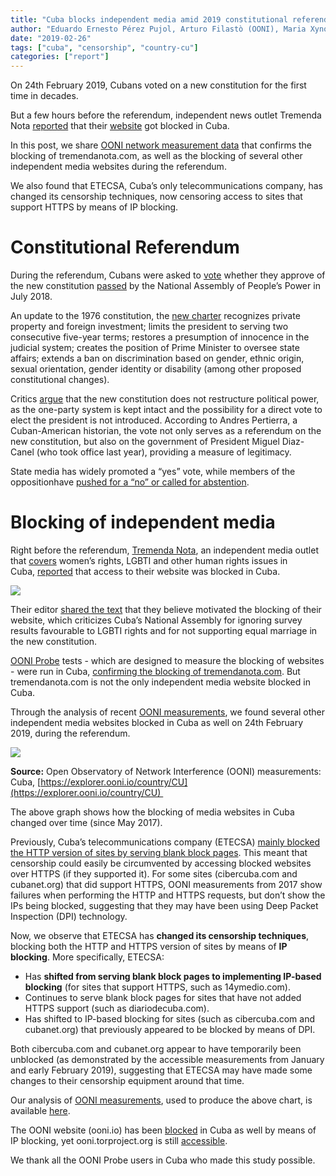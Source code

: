 ```yaml
---
title: "Cuba blocks independent media amid 2019 constitutional referendum"
author: "Eduardo Ernesto Pérez Pujol, Arturo Filastò (OONI), Maria Xynou (OONI)"
date: "2019-02-26"
tags: ["cuba", "censorship", "country-cu"]
categories: ["report"]
---
```


On 24th February 2019, Cubans voted on a new constitution for the first time in decades.

But a few hours before the referendum, independent news outlet Tremenda Nota [reported](https://twitter.com/TremendaNota_cu/status/1099465370585518080?s=19) that their [website](https://www.tremendanota.com/) got blocked in Cuba.

In this post, we share [OONI network measurement data](https://explorer.ooni.io/country/CU) that confirms the blocking of tremendanota.com, as well as the blocking of several other independent media websites during the referendum.

We also found that ETECSA, Cuba’s only telecommunications company, has changed its censorship techniques, now censoring access to sites that support HTTPS by means of IP blocking.

# Constitutional Referendum

During the referendum, Cubans were asked to [vote](https://www.aljazeera.com/news/2019/02/cuba-constitutional-referendum-190222174420643.html) whether they approve of the new constitution [passed](https://www.bbc.com/news/world-latin-america-44971445) by the National Assembly of People’s Power in July 2018\.

An update to the 1976 constitution, the [new charter](http://www.parlamentocubano.cu/wp-content/uploads/Tabloide-Constituci%C3%B3n.pdf) recognizes private property and foreign investment; limits the president to serving two consecutive five-year terms; restores a presumption of innocence in the judicial system; creates the position of Prime Minister to oversee state affairs; extends a ban on discrimination based on gender, ethnic origin, sexual orientation, gender identity or disability (among other proposed constitutional changes).

Critics [argue](https://www.aljazeera.com/news/2019/02/cuba-constitutional-referendum-190222174420643.html) that the new constitution does not restructure political power, as the one-party system is kept intact and the possibility for a direct vote to elect the president is not introduced. According to Andres Pertierra, a Cuban-American historian, the vote not only serves as a referendum on the new constitution, but also on the government of President Miguel Diaz-Canel (who took office last year), providing a measure of legitimacy.

State media has widely promoted a “yes” vote, while members of the oppositionhave [pushed for a “no” or called for abstention](https://www.14ymedio.com/nacional/Anular-abstenerse-referendum-propone-oposicion_0_2505349445.html).

# Blocking of independent media

Right before the referendum, [Tremenda Nota](https://www.tremendanota.com/), an independent media outlet that [covers](http://www.diariodecuba.com/cuba/1551005821_44818.html) women’s rights, LGBTI and other human rights issues in Cuba, [reported](https://twitter.com/TremendaNota_cu/status/1099465370585518080?s=19) that access to their website was blocked in Cuba.

![](/post/cuba-referendum/tremenda-nota.png)

Their editor [shared the text](https://www.facebook.com/abel.invernal/posts/2466998813373922) that they believe motivated the blocking of their website, which criticizes Cuba’s National Assembly for ignoring survey results favourable to LGBTI rights and for not supporting equal marriage in the new constitution.

[OONI Probe](https://ooni.torproject.org/install/) tests - which are designed to measure the blocking of websites - were run in Cuba, [confirming the blocking of tremendanota.com](https://explorer.ooni.io/measurement/20190224T232022Z_AS27725_nclI9vnyHOjiOJrq5ZilcmtRGjeVL15WlGMWDudAY6PVGCTs4j?input=http:%2F%2Fwww.tremendanota.com%2F). But tremendanota.com is not the only independent media website blocked in Cuba.

Through the analysis of recent [OONI measurements](https://explorer.ooni.io/country/CU), we found several other independent media websites blocked in Cuba as well on 24th February 2019, during the referendum.

![](/post/cuba-referendum/CubaMediaBlocking.png)

**Source:** Open Observatory of Network Interference (OONI) measurements: Cuba, [https://explorer.ooni.io/country/CU](https://explorer.ooni.io/country/CU) 

The above graph shows how the blocking of media websites in Cuba changed over time (since May 2017).

Previously, Cuba’s telecommunications company (ETECSA) [mainly blocked the HTTP version of sites by serving blank block pages](https://ooni.torproject.org/post/cuba-internet-censorship-2017/). This meant that censorship could easily be circumvented by accessing blocked websites over HTTPS (if they supported it). For some sites (cibercuba.com and cubanet.org) that did support HTTPS, OONI measurements from 2017 show failures when performing the HTTP and HTTPS requests, but don’t show the IPs being blocked, suggesting that they may have been using Deep Packet Inspection (DPI) technology.

Now, we observe that ETECSA has **changed its censorship techniques**, blocking both the HTTP and HTTPS version of sites by means of **IP blocking**. More specifically, ETECSA:

* Has **shifted from serving blank block pages to implementing IP-based blocking** (for sites that support HTTPS, such as 14ymedio.com).
* Continues to serve blank block pages for sites that have not added HTTPS support (such as diariodecuba.com).
* Has shifted to IP-based blocking for sites (such as cibercuba.com and cubanet.org) that previously appeared to be blocked by means of DPI.

Both cibercuba.com and cubanet.org appear to have temporarily been unblocked (as demonstrated by the accessible measurements from January and early February 2019), suggesting that ETECSA may have made some changes to their censorship equipment around that time.

Our analysis of [OONI measurements](https://explorer.ooni.io/country/CU), used to produce the above chart, is available [here](/post/cuba-referendum/20190226-cuba-report-measurements.csv).

The OONI website (ooni.io) has been [blocked](https://explorer.ooni.io/measurement/20190224T232022Z_AS27725_nclI9vnyHOjiOJrq5ZilcmtRGjeVL15WlGMWDudAY6PVGCTs4j?input=https:%2F%2Fooni.io%2F) in Cuba as well by means of IP blocking, yet ooni.torproject.org is still [accessible](https://explorer.ooni.io/measurement/20190225T233901Z_AS27725_WPUkyBF7sttLnVLyPkXngqI2lSIa4Q7kCTDaTcMhyOO3Bi7FEi?input=https:%2F%2Fooni.torproject.org%2F).

We thank all the OONI Probe users in Cuba who made this study possible.
